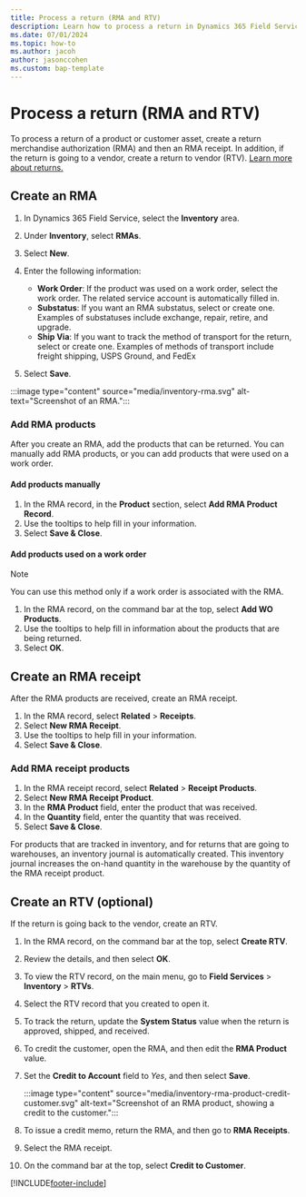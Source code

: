 ```yaml
---
title: Process a return (RMA and RTV)
description: Learn how to process a return in Dynamics 365 Field Service.
ms.date: 07/01/2024
ms.topic: how-to
ms.author: jacoh
author: jasonccohen
ms.custom: bap-template
---
```

# Process a return (RMA and RTV)

To process a return of a product or customer asset, create a return merchandise authorization (RMA) and then an RMA receipt. In addition, if the return is going to a vendor, create a return to vendor (RTV). [Learn more about returns.](inventory-purchasing-returns-overview.md#returns)

## Create an RMA

1. In Dynamics 365 Field Service, select the **Inventory** area.
1. Under **Inventory**, select **RMAs**.
1. Select **New**.
1. Enter the following information:

    - **Work Order**: If the product was used on a work order, select the work order. The related service account is automatically filled in.
    - **Substatus**: If you want an RMA substatus, select or create one. Examples of substatuses include exchange, repair, retire, and upgrade.
    - **Ship Via**: If you want to track the method of transport for the return, select or create one. Examples of methods of transport include freight shipping, USPS Ground, and FedEx

1. Select **Save**.

:::image type="content" source="media/inventory-rma.svg" alt-text="Screenshot of an RMA.":::

### Add RMA products

After you create an RMA, add the products that can be returned. You can manually add RMA products, or you can add products that were used on a work order.

#### Add products manually

1. In the RMA record, in the **Product** section, select **Add RMA Product Record**.
1. Use the tooltips to help fill in your information.
1. Select **Save & Close**.

#### Add products used on a work order

> [!NOTE]
> You can use this method only if a work order is associated with the RMA.

1. In the RMA record, on the command bar at the top, select **Add WO Products**.
1. Use the tooltips to help fill in information about the products that are being returned.
1. Select **OK**.

## Create an RMA receipt

After the RMA products are received, create an RMA receipt.

1. In the RMA record, select **Related** > **Receipts**.
1. Select **New RMA Receipt**. 
1. Use the tooltips to help fill in your information.
1. Select **Save & Close**.

### Add RMA receipt products

1. In the RMA receipt record, select **Related** > **Receipt Products**.
1. Select **New RMA Receipt Product**.
1. In the **RMA Product** field, enter the product that was received.
1. In the **Quantity** field, enter the quantity that was received.
1. Select **Save & Close**.

For products that are tracked in inventory, and for returns that are going to warehouses, an inventory journal is automatically created. This inventory journal increases the on-hand quantity in the warehouse by the quantity of the RMA receipt product.

## Create an RTV (optional)

If the return is going back to the vendor, create an RTV.

1. In the RMA record, on the command bar at the top, select **Create RTV**.
1. Review the details, and then select **OK**.
1. To view the RTV record, on the main menu, go to **Field Services** > **Inventory** > **RTVs**.
1. Select the RTV record that you created to open it.
1. To track the return, update the **System Status** value when the return is approved, shipped, and received.
1. To credit the customer, open the RMA, and then edit the **RMA Product** value.
1. Set the **Credit to Account** field to *Yes*, and then select **Save**.

    :::image type="content" source="media/inventory-rma-product-credit-customer.svg" alt-text="Screenshot of an RMA product, showing a credit to the customer.":::

1. To issue a credit memo, return the RMA, and then go to **RMA Receipts**.
1. Select the RMA receipt.
1. On the command bar at the top, select **Credit to Customer**.

[!INCLUDE[footer-include](../includes/footer-banner.md)]

